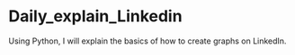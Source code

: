 # Daily_explain_Linkedin
Using Python, I will explain the basics of how to create graphs on LinkedIn.
